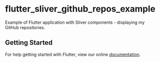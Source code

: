 # flutter_sliver_github_repos_example

Example of Flutter application with Sliver components - displaying my GitHub repositories.

## Getting Started

For help getting started with Flutter, view our online
[documentation](https://flutter.io/).

